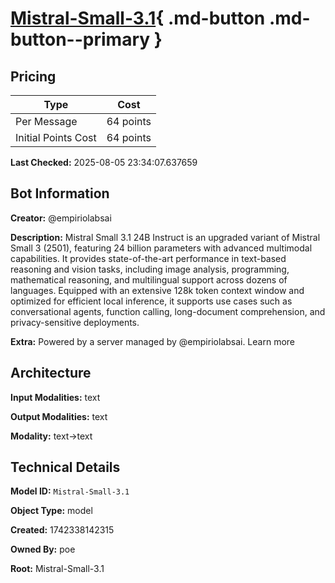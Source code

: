 # [Mistral-Small-3.1](https://poe.com/Mistral-Small-3.1){ .md-button .md-button--primary }

## Pricing

| Type | Cost |
|------|------|
| Per Message | 64 points |
| Initial Points Cost | 64 points |

**Last Checked:** 2025-08-05 23:34:07.637659


## Bot Information

**Creator:** @empiriolabsai

**Description:** Mistral Small 3.1 24B Instruct is an upgraded variant of Mistral Small 3 (2501), featuring 24 billion parameters with advanced multimodal capabilities. It provides state-of-the-art performance in text-based reasoning and vision tasks, including image analysis, programming, mathematical reasoning, and multilingual support across dozens of languages. Equipped with an extensive 128k token context window and optimized for efficient local inference, it supports use cases such as conversational agents, function calling, long-document comprehension, and privacy-sensitive deployments.

**Extra:** Powered by a server managed by @empiriolabsai. Learn more


## Architecture

**Input Modalities:** text

**Output Modalities:** text

**Modality:** text->text


## Technical Details

**Model ID:** `Mistral-Small-3.1`

**Object Type:** model

**Created:** 1742338142315

**Owned By:** poe

**Root:** Mistral-Small-3.1
